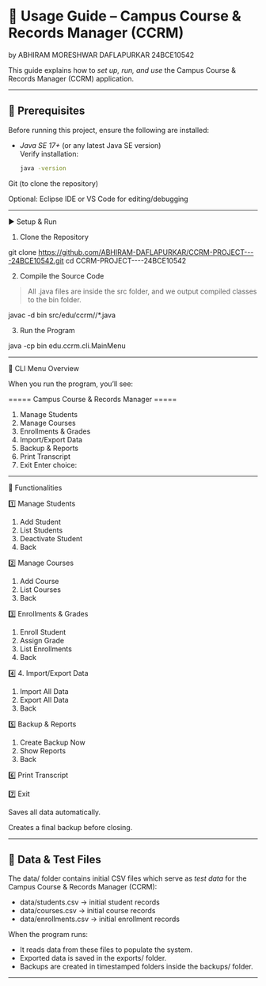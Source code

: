 # 📘 Usage Guide – Campus Course & Records Manager (CCRM)
by ABHIRAM MORESHWAR DAFLAPURKAR
24BCE10542

This guide explains how to *set up, run, and use* the Campus Course & Records Manager (CCRM) application.

---

## 🔧 Prerequisites

Before running this project, ensure the following are installed:

- *Java SE 17+* (or any latest Java SE version)  
  Verify installation:
  ```bash
  java -version

Git (to clone the repository)

Optional: Eclipse IDE or VS Code for editing/debugging



---

▶ Setup & Run

1. Clone the Repository

git clone https://github.com/ABHIRAM-DAFLAPURKAR/CCRM-PROJECT----24BCE10542.git
cd CCRM-PROJECT----24BCE10542

2. Compile the Source Code

> All .java files are inside the src folder, and we output compiled classes to the bin folder.



javac -d bin src/edu/ccrm//*.java

3. Run the Program

java -cp bin edu.ccrm.cli.MainMenu


---

📑 CLI Menu Overview

When you run the program, you’ll see:

===== Campus Course & Records Manager =====
1. Manage Students
2. Manage Courses
3. Enrollments & Grades
4. Import/Export Data
5. Backup & Reports
6. Print Transcript
7. Exit
Enter choice:


---

🔹 Functionalities

1️⃣ Manage Students

1. Add Student
2. List Students
3. Deactivate Student
4. Back


2️⃣ Manage Courses

1. Add Course
2. List Courses
3. Back


3️⃣ Enrollments & Grades

1. Enroll Student
2. Assign Grade
3. List Enrollments
4. Back


4️⃣ 4. Import/Export Data

1. Import All Data
2. Export All Data
3. Back


5️⃣ Backup & Reports

1. Create Backup Now
2. Show Reports
3. Back


6️⃣ Print Transcript

7️⃣ Exit 

Saves all data automatically.

Creates a final backup before closing.

---
## 📂 Data & Test Files

The data/ folder contains initial CSV files which serve as *test data* for the Campus Course & Records Manager (CCRM):

- data/students.csv → initial student records  
- data/courses.csv → initial course records  
- data/enrollments.csv → initial enrollment records

When the program runs:  
- It reads data from these files to populate the system.  
- Exported data is saved in the exports/ folder.  
- Backups are created in timestamped folders inside the backups/ folder.  

---
